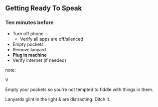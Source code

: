 ## Getting Ready To Speak

### Ten minutes before

* Turn off phone
  * Verify all apps are off/silenced
* Empty pockets
* Remove lanyard
* **Plug in machine**
* Verify internet (if needed)

note:

V

Empty your pockets so you're not tempted to fiddle with things in them.

Lanyards glint in the light & are distracting. Ditch it.

